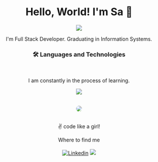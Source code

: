 <h1 align="center">Hello, World! I'm Sa 👋</h1>

<div align="center">

<img src="https://lh3.googleusercontent.com/EHfUGB93K3bMbicpRDbMx004qWHezFkB_zV8sCRBcbaJClfDtHy7yq1FU1DEH8AFbzEuYbnerN53OlNkPcDZQgwDVk-jQgw3Ok6hRwhubKaG8RFF-GMGz_6-gzniGi3ZrJNptzlDDw6-f0MuaPtKo80L0ve__I0Qf3U1v5U61VvkERaeNYCCWxh6rhEqpEyvZJVsvtIDtu7NSJW3sd0Vla3LmUjyjk9dX7mqzj90yfo4n7IXyaLPt6rKdrHz7g1BvAtfSuMZPyTMhf-SLyW_oSjcsTO_OL23LKF2APMo56SGVakYoaYGZVhzJ_AHjoxIiMl_4nwmUIKpX2RDnqTsxO-_DaFRL_35plkbjrdP-NOUCod5wEi_Z-W9CW0PW9B-A0tDO3LNSw-Kf9DQ2nyCECgEjxAjJkV73NdKzNmTfauNEdzn51YkRPyGurCeQ5CMyjmD8xvZSkYkeyDSvu0e89rcoPuYgNCYYKHohRekcc7w5NZ8sTTr_EYvEQbAWtQA2LcpSCUlpQSqUeMWoukECTqWME0dTw7N5NEf85uz5w5vOUq6zU7B1SiBKxFg0KHQScZ7MCJJwoYJq-BIJUasmXGxIvN3q_0vTJeS-zVxoe3JuPNUG1F_bOkALets3zJ_uB11lBlJTBrMokZpY-WUudJrLvcvKOufj1mF8QZvLDXq7Sfro_ErZz1_d4nT__INT0TznxwLMTqz6y0Q2_t30Qtwym5gyV8uLcqc1OSOwki6mpRpqgTHrp3RPCGJYm0=s200-no?authuser=0">

</div>

<div align="center">

<p>I'm Full Stack Developer. Graduating in Information Systems.</p>

</div>

<h3 align="center">🛠 Languages and Technologies</h3> <br>

<p align="center">I am constantly in the process of learning. 
</p>

<p align="center">
  <a href="https://skillicons.dev">
    <img src="https://skillicons.dev/icons?i=javascript,jquery,nodejs,css,bootstrap,html,mysql,vscode,figma,linux" />
  </a>
</p> <br>

<div align="center">

<img src="https://lh3.googleusercontent.com/nvrA4S5sDJV5K21RGtOmFvjJKiwlmcEN-vfggTUmZ0XzQtiKt4vS0axPnTHu2XjeDaPSkcndyXhzAAIrf_Bbhmc5jPoI0mleAaR_vhwS3RT-Rp_MmQ68ePwyux17OfnWoP9JNXN1tkljfwdDpuqTTuPbwgOsK2ztNfhAuO-qm40euJZ7nPWIBybQ4AQnxVwnJ7IooPug-UbjaktuslAOtwFrt0yrbE2a2iSKTWESTEI6X7StHFoBvm7XxeYCGjbywHeY1ZJY2xzgzsv0aUcJapScJDc9HEMcSaCjV79NXi1CtnfcZmz5LzcqIKCXRUVLbDBHdb1RNXv8HGNIkD_67jGX0xNNfZlYJag8pNRcryU6Bm6J6z2R-gIECbxOE9tuaknRxOoOlH2tM9mEkVlEHps-gclcW0lsl1Jy-Qh3VRENtjjAxdiuAXHnOOw3PvlUUG3XsYvcSpZxao5v5XiIQ5sWOezyXNDsBHu_TTEyE8FjhX4Fwd_sCphOcWk_ZnNachVseYm0V3MGYuRoa9Awg8quPDSld3lrDpLciXQBpPbrhgpLxdK8o4k5UokFxRUfmjGMx3iUlQnsCWyx8aoFhmY-5NSqsxuCWxkr4AA5TJvR1wgDC1bEAV1yvnWvvjQLk32fYolUSkuYnE4MoAvJLsT_uqRusRoQdbEBscHVUlLBKD21VjrZQuP8h8HPpyqMtwDDl5WMFKssD6tAnkuEvmQPG2SQu2nWsTsBdCcIw4tbm644tdf4VxORjEEStmM=s200-no?authuser=0" style="border-radius: 50%;">

</div> <br>

<p align="center"> ✌️ code like a girl! </p>

<div align="center">

  Where to find me <br><br>
[![Linkedin](https://img.shields.io/badge/LinkedIn-0077B5?style=for-the-badge&logo=linkedin&logoColor=white)](https://www.linkedin.com/in/guimaraesabrina/)
<a href="https://www.codewars.com/users/guimaraesadev"><img src="https://img.shields.io/badge/Codewars-B1361E?style=for-the-badge&logo=Codewars&logoColor=white"></a> 

</div>
